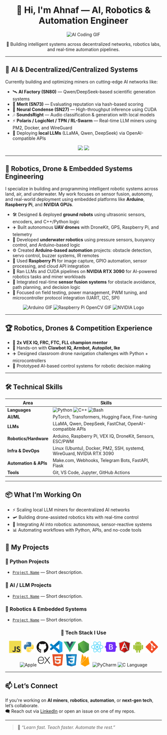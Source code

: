 <h1 align="center">👋 Hi, I'm Ahnaf — AI, Robotics & Automation Engineer</h1>

<p align="center">
  <img src="https://github.com/abhisheknaiidu/abhisheknaiidu/raw/master/code.gif" width="300" alt="AI Coding GIF"/>
</p>

<p align="center">
  🧠 Building intelligent systems across decentralized networks, robotics labs, and real-time automation pipelines.
</p>

---

## 🧠 AI & Decentralized/Centralized Systems

Currently building and optimizing miners on cutting-edge AI networks like:

- 🛰️ **AI Factory (SN80)** — Qwen/DeepSeek-based scientific generation systems  
- 🔐 **Merit (SN73)** — Evaluating reputation via hash-based scoring  
- 🧠 **Neural Condense (SN27)** — High-throughput inference using CUDA  
- 🎶 **SoundsRight** — Audio classification & generation with local models  
- ⚡ **Polaris / LogicNet / TPN / RL-Swarm** — Real-time LLM miners using PM2, Docker, and WireGuard  
- 🧪 Deploying **local LLMs** (LLaMA, Qwen, DeepSeek) via OpenAI-compatible APIs

<p align="center">
  <img src="https://huggingface.co/front/assets/huggingface_logo-noborder.svg" width="100" />
  <img src="https://www.docker.com/wp-content/uploads/2022/03/vertical-logo-monochromatic.png" width="80" />
</p>

---

## 🤖 Robotics, Drone & Embedded Systems Engineering

I specialize in building and programming intelligent robotic systems across land, air, and underwater. My work focuses on sensor fusion, autonomy, and real-world deployment using embedded platforms like **Arduino**, **Raspberry Pi**, and **NVIDIA GPUs**.

- 🛠️ Designed & deployed **ground robots** using ultrasonic sensors, encoders, and C++/Python logic  
- ✈️ Built autonomous **UAV drones** with DroneKit, GPS, Raspberry Pi, and telemetry  
- 🌊 Developed **underwater robotics** using pressure sensors, buoyancy control, and Arduino-based logic  
- ⚙️ Created **Arduino-based automation** projects: obstacle detection, servo control, buzzer systems, IR remotes  
- 🍓 Used **Raspberry Pi** for image capture, GPIO automation, sensor processing, and cloud API integration  
- 🔋 Ran LLMs and CUDA pipelines on **NVIDIA RTX 3090** for AI-powered robotics tasks and miner workloads  
- 🤖 Integrated real-time **sensor fusion systems** for obstacle avoidance, path planning, and decision logic  
- 🧪 Focused on field testing, power management, PWM tuning, and microcontroller protocol integration (UART, I2C, SPI)

  
<p align="center">
  <img src="https://upload.wikimedia.org/wikipedia/commons/8/87/Arduino_Logo.gif" width="150" alt="Arduino GIF" />
  <img src="https://opencv.org/wp-content/uploads/2025/03/Raspberry-Pi-with-OpenCV-raspberry-pi.gif" width="250" alt="Raspberry Pi OpenCV GIF" />
  <img src="https://upload.wikimedia.org/wikipedia/commons/2/21/Nvidia_logo.svg" width="180" alt="NVIDIA Logo" />
</p>


---

## 🏆 Robotics, Drones & Competition Experience

- 🏅 **2x VEX IQ, FRC, FTC, FLL champion mentor**  
- 🔧 Hands-on with **Clawbot IQ, Armbot, Autopilot, Ike**  
- ✈️ Designed classroom drone navigation challenges with Python + microcontrollers  
- 🧩 Prototyped AI-based control systems for robotic decision making  

---

## 🛠️ Technical Skills

| Area                   | Skills |
|------------------------|--------|
| **Languages**          | ![Python](https://img.shields.io/badge/-Python-3776AB?logo=python&logoColor=white) ![C++](https://img.shields.io/badge/-C++-00599C?logo=c%2B%2B&logoColor=white) ![Bash](https://img.shields.io/badge/-Bash-4EAA25?logo=gnubash&logoColor=white) |
| **AI/ML**              | PyTorch, Transformers, Hugging Face, Fine-tuning |
| **LLMs**               | LLaMA, Qwen, DeepSeek, FastChat, OpenAI-compatible APIs |
| **Robotics/Hardware**  | Arduino, Raspberry Pi, VEX IQ, DroneKit, Sensors, ESC/PWM |
| **Infra & DevOps**     | Linux (Ubuntu), Docker, PM2, SSH, systemd, WireGuard, NVIDIA RTX 3090 |
| **Automation & APIs**  | Make.com, Webhooks, Telegram Bots, FastAPI, Flask |
| **Tools**              | Git, VS Code, Jupyter, GitHub Actions |

---

## 📦 What I’m Working On

- ⚡ Scaling local LLM miners for decentralized AI networks  
- 🛩️ Building drone-assisted robotics kits with real-time control  
- 🤖 Integrating AI into robotics: autonomous, sensor-reactive systems  
- 📊 Automating workflows with Python, APIs, and no-code tools

## 🧩 My Projects

### 🐍 Python Projects
- [`Project Name`](link) — Short description.

### 🤖 AI / LLM Projects
- [`Project Name`](link) — Short description.

### 🔧 Robotics & Embedded Systems
- [`Project Name`](link) — Short description.


<h3 align="center">🚀 Tech Stack I Use</h3>

<p align="center">
  <img src="https://raw.githubusercontent.com/devicons/devicon/master/icons/javascript/javascript-original.svg" alt="JS" width="40" />
  <img src="https://raw.githubusercontent.com/devicons/devicon/master/icons/python/python-original.svg" alt="Python" width="40" />
  <img src="https://raw.githubusercontent.com/devicons/devicon/master/icons/github/github-original.svg" alt="GitHub" width="40" />
  <img src="https://raw.githubusercontent.com/devicons/devicon/master/icons/vscode/vscode-original.svg" alt="VSCode" width="40" />
  <img src="https://raw.githubusercontent.com/devicons/devicon/master/icons/vuejs/vuejs-original.svg" alt="Vue" width="40" />
  <img src="https://raw.githubusercontent.com/devicons/devicon/master/icons/nodejs/nodejs-original.svg" alt="Node.js" width="40" />
  <img src="https://raw.githubusercontent.com/devicons/devicon/master/icons/react/react-original.svg" alt="React" width="40" />
  <img src="https://raw.githubusercontent.com/devicons/devicon/master/icons/bootstrap/bootstrap-plain.svg" alt="Bootstrap" width="40" />
  <img src="https://raw.githubusercontent.com/devicons/devicon/master/icons/angularjs/angularjs-original.svg" alt="Angular" width="40" />
  <img src="https://raw.githubusercontent.com/devicons/devicon/master/icons/android/android-original.svg" alt="Android" width="40" />
  <img src="https://raw.githubusercontent.com/devicons/devicon/master/icons/git/git-original.svg" alt="Git" width="40" />
  <img src="https://upload.wikimedia.org/wikipedia/commons/f/fa/Apple_logo_black.svg" alt="Apple" width="40" />
  <img src="https://raw.githubusercontent.com/devicons/devicon/master/icons/express/express-original.svg" alt="Express" width="40" />
  <img src="https://raw.githubusercontent.com/devicons/devicon/master/icons/html5/html5-original.svg" alt="HTML5" width="40" />
  <img src="https://raw.githubusercontent.com/devicons/devicon/master/icons/css3/css3-original.svg" alt="CSS3" width="40" />
  <img src="https://raw.githubusercontent.com/devicons/devicon/master/icons/firebase/firebase-plain.svg" alt="Firebase" width="40" />
  <img src="https://upload.wikimedia.org/wikipedia/commons/1/1d/PyCharm_Icon.svg" alt="PyCharm" width="40" />
  <img src="https://upload.wikimedia.org/wikipedia/commons/1/18/C_Programming_Language.svg" alt="C Language" width="40" />
</p>


---

## 📫 Let’s Connect

If you're working on **AI miners**, **robotics**, **automation**, or **next-gen tech**, let’s collaborate.  
🗨️ Reach out via [LinkedIn](https://www.linkedin.com/) or open an issue on one of my repos.

---

> 🔁 *“Learn fast. Teach faster. Automate the rest.”*

